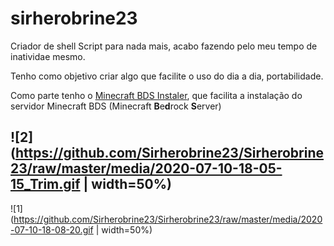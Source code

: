 # sirherobrine23

Criador de shell Script para nada mais, acabo fazendo pelo meu tempo de inatividae mesmo.

Tenho como objetivo criar algo que facilite o uso do dia a dia, portabilidade.

Como parte tenho o [Minecraft BDS Instaler](https://github.com/Sirherobrine23/Minecraft-Bedrock-auto-install), que facilita a instalação do servidor Minecraft BDS (Minecraft **B**e**d**rock **S**erver)

![2](https://github.com/Sirherobrine23/Sirherobrine23/raw/master/media/2020-07-10-18-05-15_Trim.gif | width=50%)
 - 
![1](https://github.com/Sirherobrine23/Sirherobrine23/raw/master/media/2020-07-10-18-08-20.gif | width=50%)